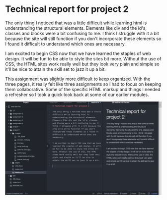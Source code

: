 # Technical report for project 2

The only thing I noticed that was a little difficult while learning html is understanding the structural elements. Elements like div and the id's, classes and blocks were a bit confusing to me. I think I struggle with it a bit because the site will still function if you don't incorporate these elements so I found it difficult to understand which ones are necessary.

I am excited to begin CSS now that we have learned the staples of web design. It will be fun to be able to style the sites bit more. Without the use of CSS, the HTML sites work really well but they look very plain and simple so it'll be nice to attain the skill set to jazz it up a bit.

This assignment was slightly more difficult to keep organized. With the three pages, it really felt like three assignments so I had to focus on keeping them collaborative. Some of the specific HTML markup and things I needed a refresher so I took a quick look back at some of our earlier modules.

![screenshot for project 2](./images/screenshot_p2.png)
